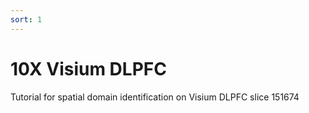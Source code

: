 ```yaml
---
sort: 1
---
```


# 10X Visium DLPFC

Tutorial for spatial domain identification on Visium DLPFC slice 151674

